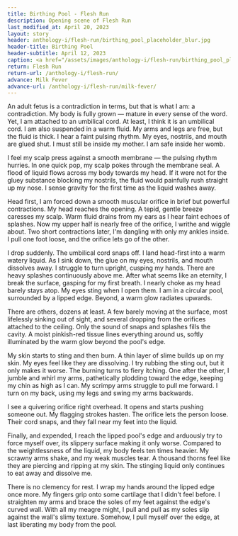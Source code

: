 ```yaml
---
title: Birthing Pool - Flesh Run
description: Opening scene of Flesh Run
last_modified_at: April 20, 2023
layout: story
header: anthology-i/flesh-run/birthing_pool_placeholder_blur.jpg
header-title: Birthing Pool
header-subtitle: April 12, 2023
caption: <a href="/assets/images/anthology-i/flesh-run/birthing_pool_placeholder.jpg" target="_blank">A.I. placeholder artwork</a> generated using <a href="https://creator.nightcafe.studio/creation/CDxGVor8kqRB81q3qd1n" target="_blank">NightCafe Stable Diffusion v1.5 ⧉</a> — <a href="https://creativecommons.org/publicdomain/zero/1.0/" target="_blank">CC0 1.0 ⧉</a>
return: Flesh Run
return-url: /anthology-i/flesh-run/
advance: Milk Fever
advance-url: /anthology-i/flesh-run/milk-fever/
---
```


An adult fetus is a contradiction in terms, but that is what I am: a contradiction. My body is fully grown — mature in every sense of the word. Yet, I am attached to an umbilical cord. At least, I think it is an umbilical cord. I am also suspended in a warm fluid. My arms and legs are free, but the fluid is thick. I hear a faint pulsing rhythm. My eyes, nostrils, and mouth are glued shut. I must still be inside my mother. I am safe inside her womb.

I feel my scalp press against a smooth membrane — the pulsing rhythm hurries. In one quick pop, my scalp pokes through the membrane seal. A flood of liquid flows across my body towards my head. If it were not for the gluey substance blocking my nostrils, the fluid would painfully rush straight up my nose. I sense gravity for the first time as the liquid washes away.

Head first, I am forced down a smooth muscular orifice in brief but powerful contractions. My head reaches the opening. A tepid, gentle breeze caresses my scalp. Warm fluid drains from my ears as I hear faint echoes of splashes. Now my upper half is nearly free of the orifice, I writhe and wiggle about. Two short contractions later, I'm dangling with only my ankles inside. I pull one foot loose, and the orifice lets go of the other.

I drop suddenly. The umbilical cord snaps off. I land head-first into a warm watery liquid. As I sink down, the glue on my eyes, nostrils, and mouth dissolves away. I struggle to turn upright, cusping my hands. There are heavy splashes continuously above me. After what seems like an eternity, I break the surface, gasping for my first breath. I nearly choke as my head barely stays atop. My eyes sting when I open them. I am in a circular pool, surrounded by a lipped edge. Beyond, a warm glow radiates upwards.

There are others, dozens at least. A few barely moving at the surface, most lifelessly sinking out of sight, and several dropping from the orifices attached to the ceiling. Only the sound of snaps and splashes fills the cavity. A moist pinkish-red tissue lines everything around us, softly illuminated by the warm glow beyond the pool's edge.

My skin starts to sting and then burn. A thin layer of slime builds up on my skin. My eyes feel like they are dissolving. I try rubbing the sting out, but it only makes it worse. The burning turns to fiery itching. One after the other, I jumble and whirl my arms, pathetically plodding toward the edge, keeping my chin as high as I can. My scrimpy arms struggle to pull me forward. I turn on my back, using my legs and swing my arms backwards.

I see a quivering orifice right overhead. It opens and starts pushing someone out. My flagging strokes hasten. The orifice lets the person loose. Their cord snaps, and they fall near my feet into the liquid.

Finally, and expended, I reach the lipped pool's edge and arduously try to force myself over, its slippery surface making it only worse. Compared to the weightlessness of the liquid, my body feels ten times heavier. My scrawny arms shake, and my weak muscles tear. A thousand thorns feel like they are piercing and ripping at my skin. The stinging liquid only continues to eat away and dissolve me.

There is no clemency for rest. I wrap my hands around the lipped edge once more. My fingers grip onto some cartilage that I didn't feel before. I straighten my arms and brace the soles of my feet against the edge's curved wall. With all my meagre might, I pull and pull as my soles slip against the wall's slimy texture. Somehow, I pull myself over the edge, at last liberating my body from the pool.